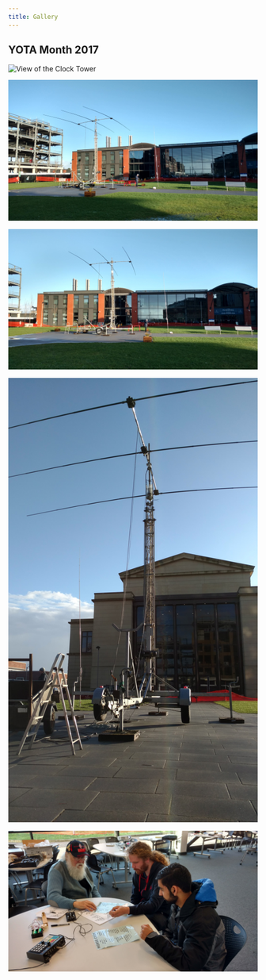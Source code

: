 ```yaml
---
title: Gallery
---
```


## YOTA Month 2017

![View of the Clock Tower](/gw3uws_website/media/yotamonth2017/yotamonth2017(1).jpg "View of the Clock Tower")

![HF Antenna](/media/yotamonth2017/yotamonth2017(2).jpg "HF Antenna")

![HF Antenna](/media/yotamonth2017/yotamonth2017(3).jpg "HF Antenna")

![HF Antenna](/media/yotamonth2017/yotamonth2017(4).jpg "HF Antenna")

![Morse Code](/media/yotamonth2017/yotamonth2017(5).jpg "Morse Code")

